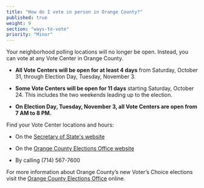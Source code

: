 ```yaml
---
title: "How do I vote in person in Orange County?"
published: true
weight: 9
section: "ways-to-vote"
priority: "Minor"
---
```


Your neighborhood polling locations will no longer be open. Instead, you can vote at any Vote Center in Orange County.   

- **All Vote Centers will be open for at least 4 days** from Saturday, October 31, through Election Day, Tuesday, November 3. 

- **Some Vote Centers will be open for 11 days** starting Saturday, October 24. This includes the two weekends leading up to the election.

- **On Election Day, Tuesday, November 3, all Vote Centers are open from 7 AM to 8 PM.** 

Find your Vote Center locations and hours:  

- On the [Secretary of State's website](https://caearlyvoting.sos.ca.gov/) 

- On the [Orange County Elections Office website](https://ocvote.maps.arcgis.com/apps/webappviewer/index.html?id=5c1a4a20bcff4d649a9b97a12e66c9f1)   

- By calling (714) 567-7600        

For more information about Orange County’s new Voter’s Choice elections visit the [Orange County Elections Office](https://www.ocvote.com/fileadmin/vc/about.html) online.
